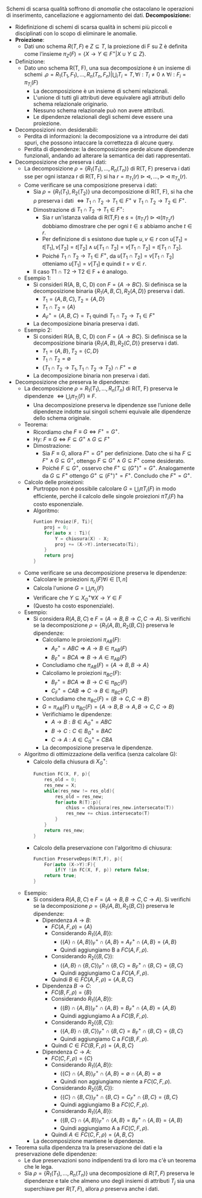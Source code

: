 
Schemi di scarsa qualità soffrono di *anomalie* che ostacolano le operazioni di inserimento, cancellazione e aggiornamento dei dati.
**Decomposizione:**
- Ridefinizione di schemi di scarsa qualità in schemi più piccoli e disciplinati con lo scopo di eliminare le anomalie.
- **Proiezione**:
	- Dati uno schema $R(T, F) \mbox{ e } Z \subseteq T$, la proiezione di F su Z è definita come l’insieme $π_{Z}(F) = \{X \rightarrow Y \in F^{+} | X \cup Y \subseteq Z\}$.
- Definizione:
	- Dato uno schema R(T, F), una sua decomposizione è un insieme di schemi .$\rho = {R_{1}(T_{1}, F_{1}), . . . , R_{n}(T_{n}, F_{n})} | \bigcup_{i} T_{i} = T, \forall i : T_{i} \neq 0 \wedge \forall i : F_{i} = π_{T_{i}} (F)$
		- La decomposizione è un insieme di schemi relazionali.
		- L'unione di tutti gli attributi deve equivalere agli attributi dello schema relazionale originario.
		- Nessuno schema relazionale può non avere attributi.
		- Le dipendenze relazionali degli schemi deve essere una proiezione.
- Decomposizioni non desiderabili:
	- Perdita di informazioni: la decomposizione va a introdurre dei dati spuri, che possono intaccare la correttezza di alcune query.
	- Perdita di dipendenze: la decomposizione perde alcune dipendenze funzionali, andando ad alterare la semantica dei dati rappresentati.
- Decomposizione che preserva i dati:
	- La decomposizione $\rho = \{R_1(T_1), . . . , R_n(T_n)\}$ di R(T, F) preserva i dati sse per ogni istanza r di R(T, F) si ha $r = \pi_{T_1} (r)\rhd\lhd,. . .,\rhd\lhd \pi_{T_n} (r)$.
	- Come verificare se una composizione preserva i dati:
		- Sia $ρ = \{R_1(T_1), R_2(T_2)\}$ una decomposizione di R(T, F), si ha che ρ preserva i dati  $\Leftrightarrow T_1 \cap T_2 → T_1 \in F^+ \vee T_1 \cap T_2 → T_2 \in F^+$.
		- Dimostrazione di $T_1 \cap T_2 → T_1 \in F^+$:
			- Sia r un'istanza valida di R(T,F) e $s = (\pi_{T_{1}}r)\rhd\lhd(\pi_{T_2}r)$ dobbiamo dimostrare che per ogni $t \in s$ abbiamo anche $t \in r$.
			- Per definizione di s esistono due tuple $u, v \in r$ con $u[T_{1}] = t[T_{1}], v[T_{2}] = t[T_{2}] \wedge u[T_{1} \cap T_{2}] = v[T_{1} \cap T_{2}] = t[T_{1} \cap T_{2}]$.
			- Poiché $T_{1} \cap T_{2} \rightarrow T_{1} \in F^{+}$, da $u[T_{1} \cap T_{2}] = v[T_{1} \cap T _{2}]$ otteniamo $u[T_{1}] = v[T_{1}]$ e quindi $t = v \in r$.
		- Il caso T1 ∩ T2 → T2 ∈ F + é analogo.
	- Esempio 1:
		- Si consideri R(A, B, C, D) con $F = \{A \rightarrow BC\}$. Si definisca se la decomposizione binaria $\{R_{1}(A, B, C), R_{2}(A, D)\}$ preserva i dati.
			- $T_{1} = \{A, B, C\}, T_{2} = \{A, D\}$
			- $T_{1} \cap T_{2} = \{A\}$
			- $A^{+}_{F} = \{A, B, C\} = T_{1}$ quindi $T_{1} \cap T_{2} \rightarrow T_{1} \in F^{+}$ 
		- La decomposizione binaria preserva i dati.
	- Esempio 2:
		- Si consideri R(A, B, C, D) con $F = \{A \rightarrow BC\}$. Si definisca se la decomposizione binaria $\{R_{1}(A, B), R_{2}(C, D)\}$ preserva i dati.
			- $T_{1} = \{A, B\}, T_{2} = \{C, D\}$
			- $T_{1} \cap T_{2} = \emptyset$ 
			- $\{T_{1} \cap T_{2} \rightarrow T_{1},T_{1} \cap T_{2} \rightarrow T_{2}\} \cap F^{+} = \emptyset$ 
		- La decomposizione binaria non preserva i dati.
- Decomposizione che preserva le dipendenze:
	- La decomposizione $\rho = {R_{1}(T_{1}), . . . , R_{n}(T_{n})}$ di R(T, F) preserva le dipendenze $\Leftrightarrow \bigcup_{i} \pi_{T_{i}}(F) \equiv F$.
		- Una decomposizione preserva le dipendenze sse l’unione delle dipendenze indotte sui singoli schemi equivale alle dipendenze dello schema originale.
	- Teorema:
		- Ricordiamo che $F\equiv G \Leftrightarrow F^{+} = G^{+}.$ 
		- Hy: $F \equiv G \Leftrightarrow F \subseteq G^{+} \wedge G \subseteq F^{+}$ 
		- Dimostrazione:
			- Sia $F \equiv G$, allora $F^+ = G^+$ per definizione. Dato che si ha $F \subseteq F^+ \wedge G \subseteq G^+$, ottengo $F \subseteq G^+ \wedge G \subseteq F^+$ come desiderato.
			- Poiché $F \subseteq G^+$, osservo che $F^+ \subseteq(G^+)^+ = G^+$. Analogamente da $G \subseteq F^+$ ottengo $G^+ \subseteq (F^+)^+ = F^+$. Concludo che $F^+ = G^+$.
	- Calcolo delle proiezioni:
		- Purtroppo non é possibile calcolare $G = \bigcup_{i} \pi T_{i}(F)$ in modo efficiente, perché il calcolo delle singole proiezioni $\pi T_{i} (F)$ ha costo esponenziale.
		- Algoritmo:
			```c
			Funtion Proiez(F, Ti){
				proj = 0;
				for(auto x : Ti){
					Y = chiusura(X) - X;
					proj += (X->Y).intersecato(Ti);
				}
				return proj
			}
			```
	- Come verificare se una decomposizione preserva le dipendenze:
		- Calcolare le proiezioni $\pi_{r_{i}}(F) \forall i \in [1, n]$
		- Calcola l'unione $G = \bigcup_{i}\pi_{r_{i}}(F)$
		- Verificare che $Y \subseteq X^{+}_{G} \forall X\rightarrow Y \in F$
		- (Questo ha costo esponenziale).
	- Esempio:
		- Si considera $R(A, B, C)$ e $F=(A\rightarrow B, B\rightarrow C, C\rightarrow A)$. Si verifichi se la decomposizione $\rho = \{R_{1}(A, B), R_{2}(B, C)\}$ preserva le dipendenze:
			- Calcoliamo le proiezioni $\pi_{AB}(F)$:
				- $A^{+}_{F}=ABC \Rightarrow A\rightarrow B \in \pi_{AB}(F)$
				- $B^{+}_{F}=BCA \Rightarrow B\rightarrow A \in \pi_{AB}(F)$
			- Concludiamo che $\pi_{AB}(F) = \{A\rightarrow B, B\rightarrow A\}$
			- Calcoliamo le proiezioni $\pi_{BC}(F)$:
				- $B^{+}_{F}=BCA \Rightarrow B\rightarrow C \in \pi_{BC}(F)$
				- $C^{+}_{F}=CAB \Rightarrow C\rightarrow B \in \pi_{BC}(F)$
			- Concludiamo che $\pi_{BC}(F) = \{B\rightarrow C, C\rightarrow B\}$
			- $G = \pi_{AB}(F) \cup \pi_{BC}(F) = \{A\rightarrow B, B\rightarrow A,B\rightarrow C, C\rightarrow B\}$ 
			- Verifichiamo le dipendenze:
				- $A\rightarrow B: B\in A^{+}_{G}= ABC$
				- $B\rightarrow C: C\in B^{+}_{G}= BAC$
				- $C\rightarrow A: A\in C^{+}_{G}= CBA$
			- La decomposizione preserva le dipendenze.
	- Algoritmo di ottimizzazione della verifica (senza calcolare G):
		- Calcolo della chiusura di $X^{+}_G$:
			```cpp
			Function FC(X, F, p){
				res_old = 0;
				res_new = X;
				while(res_new != res_old){
					res_old = res_new;
					for(auto R(T):p){
						chius = chiusura(res_new.intersecato(T))
						res_new += chius.intersecato(T)
					}
				}
				return res_new;
			}
			```
		- Calcolo della preservazione con l'algoritmo di chiusura:
			```cpp
			Function PreserveDeps(R(T,F), p){
				For(auto (X->Y):F){
					if(Y !in FC(X, F, p)) return false;
				return true;
			}
			```
	- Esempio:
		- Si considera $R(A, B, C)$ e $F=(A\rightarrow B, B\rightarrow C, C\rightarrow A)$. Si verifichi se la decomposizione $\rho = \{R_{1}(A, B), R_{2}(B, C)\}$ preserva le dipendenze:
			- Dipendenza $A\rightarrow B:$
				- $FC(A, F, \rho) = \{A\}$
				- Considerando $R_{1}(\{A, B\}):$
					- $(\{A\}\cap\{A, B\})^{+}_{F}\cap\{A, B\} = A^{+}_{F}\cap\{A, B\} = \{A, B\}$
					- Quindi aggiungiamo B a $FC(A, F, \rho)$.
				- Considerando $R_{2}(\{B, C\}):$
					- $(\{A, B\}\cap\{B, C\})^{+}_{F}\cap\{B, C\} = B^{+}_{F}\cap\{B, C\} = \{B, C\}$
					- Quindi aggiungiamo C a $FC(A, F, \rho)$.
				- Quindi $B\in FC(A, F, \rho) = \{A, B, C\}$
			- Dipendenza $B\rightarrow C:$
				- $FC(B, F, \rho) = \{B\}$
				- Considerando $R_{1}(\{A, B\}):$
					- $(\{B\}\cap\{A, B\})^{+}_{F}\cap\{A, B\} = B^{+}_{F}\cap\{A, B\} = \{A, B\}$
					- Quindi aggiungiamo A a $FC(B, F, \rho)$.
				- Considerando $R_{2}(\{B, C\}):$
					- $(\{A, B\}\cap\{B, C\})^{+}_{F}\cap\{B, C\} = B^{+}_{F}\cap\{B, C\} = \{B, C\}$
					- Quindi aggiungiamo C a $FC(B, F, \rho)$.
				- Quindi $C\in FC(B, F, \rho) = \{A, B, C\}$
			- Dipendenza $C\rightarrow A:$
				- $FC(C, F, \rho) = \{C\}$
				- Considerando $R_{1}(\{A, B\}):$
					- $(\{C\}\cap\{A, B\})^{+}_{F}\cap\{A, B\} = \emptyset\cap\{A, B\} = \emptyset$
					- Quindi non aggiungiamo niente a $FC(C, F, \rho)$.
				- Considerando $R_{2}(\{B, C\}):$
					- $(\{C\}\cap\{B, C\})^{+}_{F}\cap\{B, C\} = C^{+}_{F}\cap\{B, C\} = \{B, C\}$
					- Quindi aggiungiamo B a $FC(C, F, \rho)$.
				- Considerando $R_{1}(\{A, B\}):$
					- $(\{B, C\}\cap\{A, B\})^{+}_{F}\cap\{A, B\} = B^{+}_{F}\cap\{A, B\} = \{A, B\}$
					- Quindi aggiungiamo A a $FC(C, F, \rho)$.
				- Quindi $A\in FC(C, F, \rho) = \{A, B, C\}$
		- La decomposizione mantiene le dipendenze.
- Teorema sulla dipendenza tra la preservazione dei dati e la preservazione delle dipendenze:
	- Le due preservazioni sono indipendenti tra di loro ma c'è un teorema che le lega.
	- Sia $\rho=\{R_{1}(T_{1}),..., R_{n}(T_{n})\}$ una decomposizione di $R(T, F)$ preserva le dipendenze e tale che almeno uno degli insiemi di attributi $T_{j}$ sia una superchiave per $R(T, F)$, allora $\rho$ preserva anche i dati.
